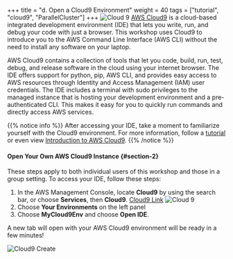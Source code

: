 +++
title = "d. Open a Cloud9 Environment"
weight = 40
tags = ["tutorial", "cloud9", "ParallelCluster"]
+++
![Cloud 9](/images/hpc-aws-parallelcluster-workshop/cloud9.png)
[AWS Cloud9](https://aws.amazon.com/cloud9/) is a cloud-based integrated development environment (IDE) that lets you write, run, and debug your code with just a browser. This workshop uses Cloud9 to introduce you to the AWS Command Line Interface (AWS CLI) without the need to install any software on your laptop.

AWS Cloud9 contains a collection of tools that let you code, build, run, test, debug, and release software in the cloud using your internet browser. The IDE offers support for python, pip, AWS CLI, and provides easy access to AWS resources through Identity and Access Management (IAM) user credentials. The IDE includes a terminal with sudo privileges to the managed instance that is hosting your development environment and a pre-authenticated CLI. This makes it easy for you to quickly run commands and directly access AWS services.

{{% notice info %}}
After accessing your IDE, take a moment to familiarize yourself with the Cloud9 environment. For more information, follow a [tutorial](https://docs.aws.amazon.com/cloud9/latest/user-guide/tutorial.html#tutorial-tour-ide) or even view [Introduction to AWS Cloud9](https://www.youtube.com/watch?v=JDHZOGMMkj8).
{{% /notice %}}

#### Open Your Own AWS Cloud9 Instance {#section-2}

These steps apply to both individual users of this workshop and those in a group setting. To access your IDE, follow these steps:

1. In the AWS Management Console, locate **Cloud9** by using the search bar, or choose **Services**, then **Cloud9**. [Cloud9 Link](https://console.aws.amazon.com/cloud9/home)
![Cloud 9](/images/introductory-steps/cloud9-find.png)
2. Choose **Your Environments** on the left panel
3. Choose **MyCloud9Env** and choose **Open IDE**.

A new tab will open with your AWS Cloud9 environment will be ready in a few minutes!

![Cloud9 Create](/images/introductory-steps/cloud9-create.png)
